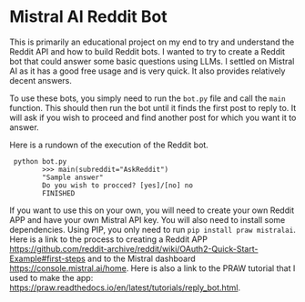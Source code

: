 <h1> Mistral AI Reddit Bot </h1>

<p> This is primarily an educational project on my end to try and understand the Reddit API and how to build Reddit bots. I wanted to try to create a Reddit bot that could answer some basic questions using LLMs. I settled on Mistral AI as it has a good free usage and is very quick. It also provides relatively decent answers. </p>

<p> To use these bots, you simply need to run the <code>bot.py</code> file and call the <code>main</code> function. This should then run the bot until it finds the first post to reply to. It will ask if you wish to proceed and find another post for which you want it to answer.</p>

<p>Here is a rundown of the execution of the Reddit bot.</p>
<pre><code class="language-bash"> python bot.py
        >>> main(subreddit="AskReddit")
        "Sample answer"
        Do you wish to procced? [yes]/[no] no
        FINISHED
</code></pre>

<p> If you want to use this on your own, you will need to create your own Reddit APP and have your own Mistral API key. You will also need to install some dependencies. Using PIP, you only need to run <code>pip install praw mistralai</code>. Here is a link to the process to creating a Reddit APP <a href="https://github.com/reddit-archive/reddit/wiki/OAuth2-Quick-Start-Example#first-steps">https://github.com/reddit-archive/reddit/wiki/OAuth2-Quick-Start-Example#first-steps</a>  and to the Mistral dashboard <a href="https://console.mistral.ai/home">https://console.mistral.ai/home</a>. Here  is also a link to the PRAW tutorial that I used to make the app: <a href="https://praw.readthedocs.io/en/latest/tutorials/reply_bot.html">https://praw.readthedocs.io/en/latest/tutorials/reply_bot.html</a>. </p>

